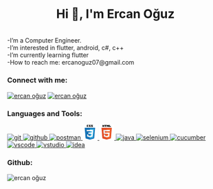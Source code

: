 <h1 align="center">Hi 👋, I'm Ercan Oğuz</h1>
</br>
-I’m a Computer Engineer.
</br>
-I’m interested in flutter, android, c#, c++
</br>
-I’m currently learning flutter
</br>
-How to reach me: ercanoguz07@gmail.com
</br>
<h3 align="left">Connect with me:</h3>
<p align="left">
<a href="https://www.linkedin.com/in/ercan-o%C4%9Fuz-54b27087/" target="_blank"><img align="center" src="https://www.svgrepo.com/show/75820/linkedin.svg" alt="ercan oğuz" height="30" width="30" /></a> 
<a href="mailto:ercanoguz07@gmail.com" target="_blank"><img align="center" src="https://img.icons8.com/fluency/48/000000/email-open.png" alt="ercan oğuz" height="35" width="35" /></a> 
  
<h3 align="left">Languages and Tools:</h3>
<p align="left">
<a href="https://git-scm.com/" target="_blank"> <img src="https://img.icons8.com/color/48/000000/git.png" alt="git" width="35" height="35"/> </a> 
<a href="https://github.com/" target="_blank"> <img src="https://www.svgrepo.com/show/217753/github.svg" alt="github" width="30" height="30"/> </a> 
<a href="https://www.postman.com/" target="_blank"> <img src="https://img.icons8.com/external-tal-revivo-color-tal-revivo/48/000000/external-postman-is-the-only-complete-api-development-environment-logo-color-tal-revivo.png" alt="postman" width="30" height="30"/> </a> 
<a href="https://www.w3schools.com/css/" target="_blank"> <img src="https://raw.githubusercontent.com/devicons/devicon/master/icons/css3/css3-original-wordmark.svg" alt="css3" width="35" height="35"> </a> 
<a href="https://www.w3schools.com/html/" target="_blank"> <img src="https://raw.githubusercontent.com/devicons/devicon/master/icons/html5/html5-original-wordmark.svg" alt="html5" width="35" height="35"> </a> 
<a href="https://www.w3schools.com/java/" target="_blank"> <img src="https://img.icons8.com/color/48/000000/java-coffee-cup-logo--v2.png" alt="java" width="35" height="35"/> <a 
<a href="https://www.selenium.dev/" target="_blank"> <img src="https://upload.wikimedia.org/wikipedia/commons/d/d5/Selenium_Logo.png" alt="selenium" width="30" height="30"> </a>
<a href="https://cucumber.io/" target="_blank"> <img src="https://static1.smartbear.co/cucumber/media/images/logos/icons/c4j-icon.png" alt="cucumber" width="30" height="30"> </a>
<a href="https://code.visualstudio.com/" target="_blank"> <img src="https://camo.githubusercontent.com/9f1816fe8f44878d77803324ce8e3e1c4d2afc4e3f167b237e93848d3597d4fc/68747470733a2f2f75706c6f61642e77696b696d656469612e6f72672f77696b6970656469612f636f6d6d6f6e732f7468756d622f392f39612f56697375616c5f53747564696f5f436f64655f312e33355f69636f6e2e7376672f3130323470782d56697375616c5f53747564696f5f436f64655f312e33355f69636f6e2e7376672e706e67" alt="vscode" width="30" height="30"> </a>
<a href="https://visualstudio.microsoft.com/tr/" target="_blank"> <img src="https://upload.wikimedia.org/wikipedia/commons/thumb/5/59/Visual_Studio_Icon_2019.svg/1200px-Visual_Studio_Icon_2019.svg.png" alt="vstudio" width="30" height="30"> </a>
<a href="https://www.jetbrains.com/idea/" target="_blank"> <img src="https://cdn.freebiesupply.com/logos/large/2x/intellij-idea-1-logo-png-transparent.png" alt="idea" width="30" height="30"> </a>

<br/>
<h3 align="left">Github:</h3>
<p>
<a target="_blank" rel="noopener noreferrer" href="https://github-readme-stats.vercel.app/api/top-langs?username=ercanoguz07&amp;show_icons=true&amp;theme=radical&amp;locale=en&amp;layout=compact">
<img align="left" src="https://github-readme-stats.vercel.app/api/top-langs?username=ercanoguz07&amp;show_icons=true&amp;theme=radical&amp;locale=en&amp;layout=compact" alt="ercan oğuz"></a>
</p>
